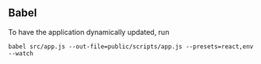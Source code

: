 ## Babel

To have the application dynamically updated, run
```
babel src/app.js --out-file=public/scripts/app.js --presets=react,env --watch
```
